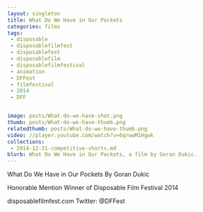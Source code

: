 ```yaml
---
layout: singleton
title: What Do We Have in Our Pockets
categories: films
tags:
 - disposable
 - disposablefilmfest
 - disposablefest
 - disposablefilm
 - disposablefilmfestival
 - animation
 - DFFest
 - filmfestival
 - 2014
 - DFF


image: posts/What-do-we-have-shot.png
thumb: posts/What-do-we-have-thumb.png
relatedthumb: posts/What-do-we-have-thumb.png
video: //player.youtube.com/watch?v=6qrwwM1Hgwk
collections:
 - 2014-12-31-competitive-shorts.md
blurb: What Do We Have in Our Pockets, a film by Goran Dukic.
---
```


What Do We Have in Our Pockets
By Goran Dukic

Honorable Mention Winner of Disposable Film Festival 2014

disposablefilmfest.com
Twitter: @DFFest
